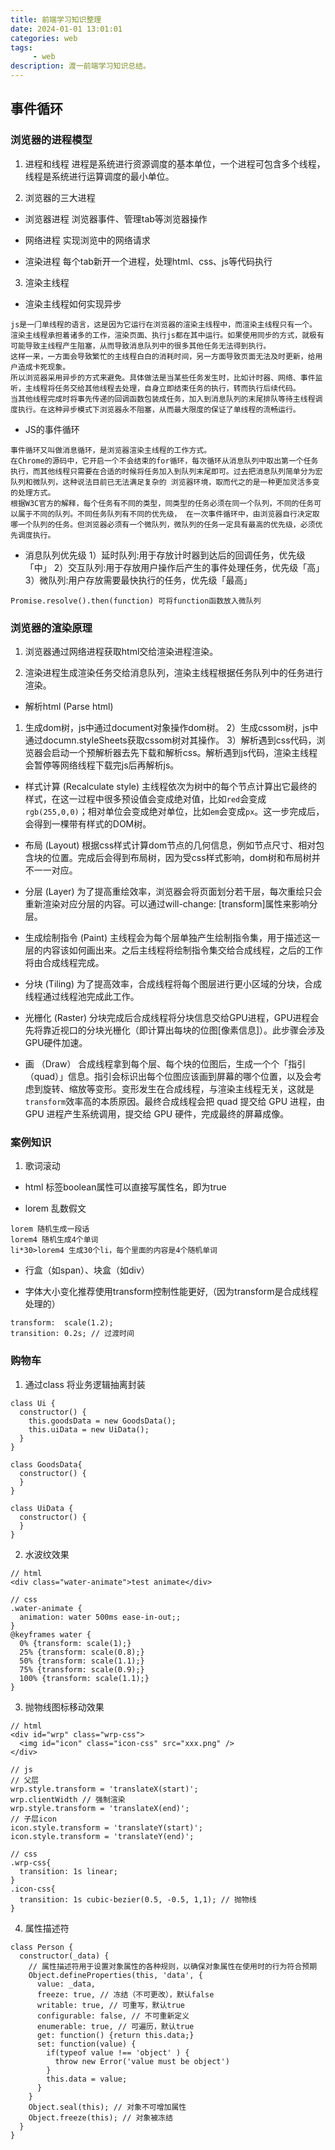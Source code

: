 ```yaml
---
title: 前端学习知识整理
date: 2024-01-01 13:01:01
categories: web
tags:
     - web
description: 渡一前端学习知识总结。
---
```


## 事件循环
### 浏览器的进程模型
1. 进程和线程
进程是系统进行资源调度的基本单位，一个进程可包含多个线程，线程是系统进行运算调度的最小单位。

2. 浏览器的三大进程

- 浏览器进程
浏览器事件、管理tab等浏览器操作

- 网络进程
实现浏览中的网络请求

- 渲染进程
每个tab新开一个进程，处理html、css、js等代码执行

3. 渲染主线程

- 渲染主线程如何实现异步
```
js是一⻔单线程的语言，这是因为它运行在浏览器的渲染主线程中，而渲染主线程只有一个。
渲染主线程承担着诸多的工作，渲染⻚面、执行js都在其中运行。如果使用同步的方式，就极有可能导致主线程产生阻塞，从而导致消息队列中的很多其他任务无法得到执行。
这样一来，一方面会导致繁忙的主线程白白的消耗时间，另一方面导致⻚面无法及时更新，给用户造成卡死现象。
所以浏览器采用异步的方式来避免。具体做法是当某些任务发生时，比如计时器、网络、事件监听，主线程将任务交给其他线程去处理，自身立即结束任务的执行，转而执行后续代码。
当其他线程完成时将事先传递的回调函数包装成任务，加入到消息队列的末尾排队等待主线程调度执行。在这种异步模式下浏览器永不阻塞，从而最大限度的保证了单线程的流畅运行。
```

- JS的事件循环
```
事件循环又叫做消息循环，是浏览器渲染主线程的工作方式。
在Chrome的源码中，它开启一个不会结束的for循环，每次循环从消息队列中取出第一个任务执行，而其他线程只需要在合适的时候将任务加入到队列末尾即可。过去把消息队列简单分为宏队列和微队列，这种说法目前已无法满足复杂的 浏览器环境，取而代之的是一种更加灵活多变的处理方式。
根据W3C官方的解释，每个任务有不同的类型，同类型的任务必须在同一个队列，不同的任务可以属于不同的队列。不同任务队列有不同的优先级， 在一次事件循环中，由浏览器自行决定取哪一个队列的任务。但浏览器必须有一个微队列，微队列的任务一定具有最高的优先级，必须优先调度执行。
```

- 消息队列优先级
1）延时队列:用于存放计时器到达后的回调任务，优先级「中」 
2）交互队列:用于存放用户操作后产生的事件处理任务，优先级「高」 
3）微队列:用户存放需要最快执行的任务，优先级「最高」
```
Promise.resolve().then(function) 可将function函数放入微队列
```

### 浏览器的渲染原理
1. 浏览器通过网络进程获取html交给渲染进程渲染。

2. 渲染进程生成渲染任务交给消息队列，渲染主线程根据任务队列中的任务进行渲染。

- 解析html (Parse html)
1) 生成dom树，js中通过document对象操作dom树。
2）生成cssom树，js中通过documn.styleSheets获取cssom树对其操作。
3）解析遇到css代码，浏览器会启动一个预解析器去先下载和解析css。解析遇到js代码，渲染主线程会暂停等网络线程下载完js后再解析js。

- 样式计算 (Recalculate style)
主线程依次为树中的每个节点计算出它最终的样式，在这一过程中很多预设值会变成绝对值，比如`red`会变成`rgb(255,0,0)`；相对单位会变成绝对单位，比如`em`会变成`px`。这一步完成后，会得到一棵带有样式的DOM树。

- 布局 (Layout)
根据css样式计算dom节点的几何信息，例如节点尺寸、相对包含块的位置。完成后会得到布局树，因为受css样式影响，dom树和布局树并不一一对应。

- 分层 (Layer)
为了提高重绘效率，浏览器会将页面划分若干层，每次重绘只会重新渲染对应分层的内容。可以通过will-change: [transform]属性来影响分层。

- 生成绘制指令 (Paint)
主线程会为每个层单独产生绘制指令集，用于描述这一层的内容该如何画出来。之后主线程将绘制指令集交给合成线程，之后的工作将由合成线程完成。

- 分块 (Tiling)
为了提高效率，合成线程将每个图层进行更小区域的分块，合成线程通过线程池完成此工作。

- 光栅化 (Raster)
分块完成后合成线程将分块信息交给GPU进程，GPU进程会先将靠近视口的分块光栅化（即计算出每块的位图[像素信息]）。此步骤会涉及GPU硬件加速。

- 画 （Draw）
合成线程拿到每个层、每个块的位图后，生成一个个「指引（quad）」信息。指引会标识出每个位图应该画到屏幕的哪个位置，以及会考虑到旋转、缩放等变形。变形发生在合成线程，与渲染主线程无关，这就是`transform`效率高的本质原因。最终合成线程会把 quad 提交给 GPU 进程，由 GPU 进程产生系统调用，提交给 GPU 硬件，完成最终的屏幕成像。

### 案例知识
1. 歌词滚动
- html 标签boolean属性可以直接写属性名，即为true

- lorem 乱数假文
```
lorem 随机生成一段话
lorem4 随机生成4个单词
li*30>lorem4 生成30个li，每个里面的内容是4个随机单词
```

- 行盒（如span）、块盒（如div）

- 字体大小变化推荐使用transform控制性能更好,（因为transform是合成线程处理的）
```
transform:  scale(1.2);
transition: 0.2s; // 过渡时间
```

### 购物车
1. 通过class 将业务逻辑抽离封装
```
class Ui {
  constructor() {
    this.goodsData = new GoodsData();
    this.uiData = new UiData();
  }
}

class GoodsData{
  constructor() {
  }
}

class UiData {
  constructor() {
  }
}
```

2. 水波纹效果
```
// html
<div class="water-animate">test animate</div>

// css
.water-animate {
  animation: water 500ms ease-in-out;;
}
@keyframes water {
  0% {transform: scale(1);}
  25% {transform: scale(0.8);}
  50% {transform: scale(1.1);}
  75% {transform: scale(0.9);}
  100% {transform: scale(1.1);}
}

```

3. 抛物线图标移动效果
```
// html
<div id="wrp" class="wrp-css">
  <img id="icon" class="icon-css" src="xxx.png" />
</div>

// js
// 父层
wrp.style.transform = 'translateX(start)';
wrp.clientWidth // 强制渲染
wrp.style.transform = 'translateX(end)';
// 子层icon
icon.style.transform = 'translateY(start)';
icon.style.transform = 'translateY(end)';

// css
.wrp-css{
  transition: 1s linear;
}
.icon-css{
  transition: 1s cubic-bezier(0.5, -0.5, 1,1); // 抛物线
}

```

4. 属性描述符
```
class Person {
  constructor(_data) {
    // 属性描述符用于设置对象属性的各种规则，以确保对象属性在使用时的行为符合预期
    Object.defineProperties(this, 'data', {
      value: _data,
      freeze: true, // 冻结（不可更改），默认false
      writable: true, // 可重写，默认true
      configurable: false, // 不可重新定义
      enumerable: true, // 可遍历，默认true
      get: function() {return this.data;}
      set: function(value) { 
        if(typeof value !== 'object' ) {
          throw new Error('value must be object')
        }
        this.data = value;
      }
    }
    Object.seal(this); // 对象不可增加属性
    Object.freeze(this); // 对象被冻结
  }
}
```
